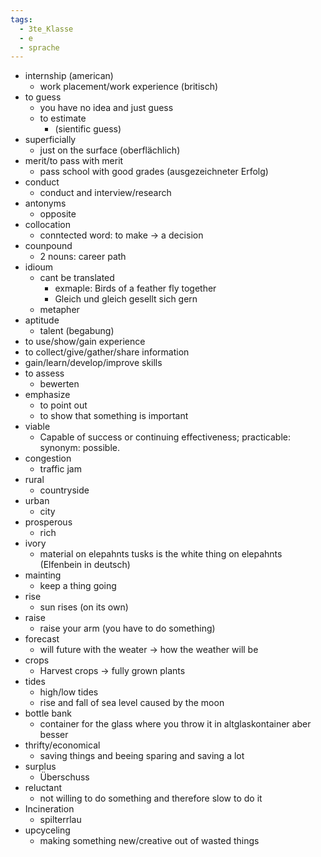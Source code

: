 ```yaml
---
tags:
  - 3te_Klasse
  - e
  - sprache
---
```

- internship (american)
	- work placement/work experience (britisch)
- to guess
	- you have no idea and just guess
	- to estimate
		- (sientific guess)
- superficially
	- just on the surface (oberflächlich)
- merit/to pass with merit
	- pass school with good grades (ausgezeichneter Erfolg)
- conduct 
	- conduct and interview/research
- antonyms
	- opposite
- collocation
	- conntected word: to make → a decision
- counpound
	- 2 nouns: career path
- idioum
	- cant be translated 
		- exmaple: Birds of a feather fly together 
		- Gleich und gleich gesellt sich gern
	- metapher
- aptitude
	- talent (begabung)
- to use/show/gain experience
- to collect/give/gather/share information
- gain/learn/develop/improve skills
- to assess
	- bewerten
- emphasize
	- to point out
	- to show that something is important
- viable
	- Capable of success or continuing effectiveness; practicable: synonym: possible. 
- congestion
	- traffic jam
- rural
	- countryside 
- urban 
	- city
- prosperous
	- rich 
- ivory
	- material on elepahnts tusks is the white thing on elepahnts (Elfenbein in deutsch)
- mainting
	- keep a thing going
- rise
	- sun rises (on its own)
- raise
	- raise your arm (you have to do something)
- forecast
	- will future with the weater → how the weather will be
- crops
	- Harvest crops → fully grown plants
- tides 
	- high/low tides
	- rise and fall of sea level caused by the moon
- bottle bank
	- container for the glass where you throw it in altglaskontainer aber besser
- thrifty/economical
	- saving things and beeing sparing and saving a lot
- surplus
	- Überschuss
- reluctant
	- not willing to do something and therefore slow to do it
- Incineration
	- spilterrlau
- upcyceling
	- making something new/creative out of wasted things